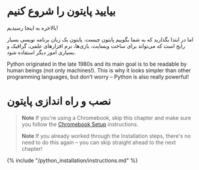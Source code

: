 # بیایید پایتون را شروع کنیم

بالاخره به اینجا رسیدیم!

اما در ابتدا بگذارید که به شما بگوییم پایتون چیست. پایتون یک زبان برنامه نویسی بسیار رایج است که می‌تواند برای ساخت وبسایت، بازی‌ها، نرم افزارهای علمی، گرافیک و بسیاری امور دیگر استفاده شود.

Python originated in the late 1980s and its main goal is to be readable by human beings (not only machines!). This is why it looks simpler than other programming languages, but don't worry – Python is also really powerful!

# نصب و راه اندازی پایتون

> **Note** If you're using a Chromebook, skip this chapter and make sure you follow the [Chromebook Setup](../chromebook_setup/README.md) instructions.
> 
> **Note** If you already worked through the Installation steps, there's no need to do this again – you can skip straight ahead to the next chapter!

{% include "/python_installation/instructions.md" %}